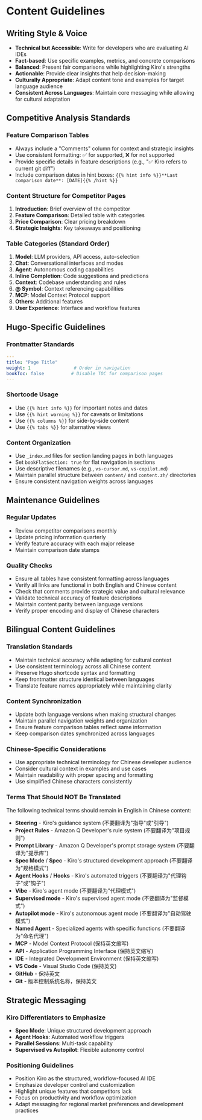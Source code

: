 # Content Guidelines

## Writing Style & Voice
- **Technical but Accessible**: Write for developers who are evaluating AI IDEs
- **Fact-based**: Use specific examples, metrics, and concrete comparisons
- **Balanced**: Present fair comparisons while highlighting Kiro's strengths
- **Actionable**: Provide clear insights that help decision-making
- **Culturally Appropriate**: Adapt content tone and examples for target language audience
- **Consistent Across Languages**: Maintain core messaging while allowing for cultural adaptation

## Competitive Analysis Standards

### Feature Comparison Tables
- Always include a "Comments" column for context and strategic insights
- Use consistent formatting: ✅ for supported, ❌ for not supported
- Provide specific details in feature descriptions (e.g., "✅ Kiro refers to current git diff")
- Include comparison dates in hint boxes: `{{% hint info %}}**Last comparison date**: [DATE]{{% /hint %}}`

### Content Structure for Competitor Pages
1. **Introduction**: Brief overview of the competitor
2. **Feature Comparison**: Detailed table with categories
3. **Price Comparison**: Clear pricing breakdown
4. **Strategic Insights**: Key takeaways and positioning

### Table Categories (Standard Order)
1. **Model**: LLM providers, API access, auto-selection
2. **Chat**: Conversational interfaces and modes
3. **Agent**: Autonomous coding capabilities
4. **Inline Completion**: Code suggestions and predictions
5. **Context**: Codebase understanding and rules
6. **@ Symbol**: Context referencing capabilities
7. **MCP**: Model Context Protocol support
8. **Others**: Additional features
9. **User Experience**: Interface and workflow features

## Hugo-Specific Guidelines

### Frontmatter Standards
```yaml
---
title: "Page Title"
weight: 1                # Order in navigation
bookToc: false          # Disable TOC for comparison pages
---
```

### Shortcode Usage
- Use `{{% hint info %}}` for important notes and dates
- Use `{{% hint warning %}}` for caveats or limitations
- Use `{{% columns %}}` for side-by-side content
- Use `{{% tabs %}}` for alternative views

### Content Organization
- Use `_index.md` files for section landing pages in both languages
- Set `bookFlatSection: true` for flat navigation in sections
- Use descriptive filenames (e.g., `vs-cursor.md`, `vs-copilot.md`)
- Maintain parallel structure between `content/` and `content.zh/` directories
- Ensure consistent navigation weights across languages

## Maintenance Guidelines

### Regular Updates
- Review competitor comparisons monthly
- Update pricing information quarterly
- Verify feature accuracy with each major release
- Maintain comparison date stamps

### Quality Checks
- Ensure all tables have consistent formatting across languages
- Verify all links are functional in both English and Chinese content
- Check that comments provide strategic value and cultural relevance
- Validate technical accuracy of feature descriptions
- Maintain content parity between language versions
- Verify proper encoding and display of Chinese characters

## Bilingual Content Guidelines

### Translation Standards
- Maintain technical accuracy while adapting for cultural context
- Use consistent terminology across all Chinese content
- Preserve Hugo shortcode syntax and formatting
- Keep frontmatter structure identical between languages
- Translate feature names appropriately while maintaining clarity

### Content Synchronization
- Update both language versions when making structural changes
- Maintain parallel navigation weights and organization
- Ensure feature comparison tables reflect same information
- Keep comparison dates synchronized across languages

### Chinese-Specific Considerations
- Use appropriate technical terminology for Chinese developer audience
- Consider cultural context in examples and use cases
- Maintain readability with proper spacing and formatting
- Use simplified Chinese characters consistently

### Terms That Should NOT Be Translated
The following technical terms should remain in English in Chinese content:
- **Steering** - Kiro's guidance system (不要翻译为"指导"或"引导")
- **Project Rules** - Amazon Q Developer's rule system (不要翻译为"项目规则")
- **Prompt Library** - Amazon Q Developer's prompt storage system (不要翻译为"提示库")
- **Spec Mode** / **Spec** - Kiro's structured development approach (不要翻译为"规格模式")
- **Agent Hooks** / **Hooks** - Kiro's automated triggers (不要翻译为"代理钩子"或"钩子")
- **Vibe** - Kiro's agent mode (不要翻译为"代理模式")
- **Supervised mode** - Kiro's supervised agent mode (不要翻译为"监督模式")
- **Autopilot mode** - Kiro's autonomous agent mode (不要翻译为"自动驾驶模式")
- **Named Agent** - Specialized agents with specific functions (不要翻译为"命名代理")
- **MCP** - Model Context Protocol (保持英文缩写)
- **API** - Application Programming Interface (保持英文缩写)
- **IDE** - Integrated Development Environment (保持英文缩写)
- **VS Code** - Visual Studio Code (保持英文)
- **GitHub** - 保持英文
- **Git** - 版本控制系统名称，保持英文

## Strategic Messaging

### Kiro Differentiators to Emphasize
- **Spec Mode**: Unique structured development approach
- **Agent Hooks**: Automated workflow triggers
- **Parallel Sessions**: Multi-task capability
- **Supervised vs Autopilot**: Flexible autonomy control

### Positioning Guidelines
- Position Kiro as the structured, workflow-focused AI IDE
- Emphasize developer control and customization
- Highlight unique features that competitors lack
- Focus on productivity and workflow optimization
- Adapt messaging for regional market preferences and development practices